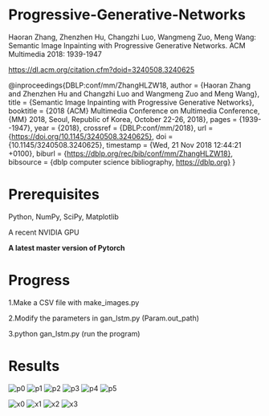 # Progressive-Generative-Networks
Haoran Zhang, Zhenzhen Hu, Changzhi Luo, Wangmeng Zuo, Meng Wang:
Semantic Image Inpainting with Progressive Generative Networks. ACM Multimedia 2018: 1939-1947

https://dl.acm.org/citation.cfm?doid=3240508.3240625

@inproceedings{DBLP:conf/mm/ZhangHLZW18,
  author    = {Haoran Zhang and
               Zhenzhen Hu and
               Changzhi Luo and
               Wangmeng Zuo and
               Meng Wang},
  title     = {Semantic Image Inpainting with Progressive Generative Networks},
  booktitle = {2018 {ACM} Multimedia Conference on Multimedia Conference, {MM} 2018,
               Seoul, Republic of Korea, October 22-26, 2018},
  pages     = {1939--1947},
  year      = {2018},
  crossref  = {DBLP:conf/mm/2018},
  url       = {https://doi.org/10.1145/3240508.3240625},
  doi       = {10.1145/3240508.3240625},
  timestamp = {Wed, 21 Nov 2018 12:44:21 +0100},
  biburl    = {https://dblp.org/rec/bib/conf/mm/ZhangHLZW18},
  bibsource = {dblp computer science bibliography, https://dblp.org}
}

# Prerequisites

Python, NumPy, SciPy, Matplotlib

A recent NVIDIA GPU

**A latest master version of Pytorch**


# Progress
1.Make a CSV file with make_images.py

2.Modify the parameters in gan_lstm.py (Param.out_path)

3.python gan_lstm.py (run the program)

# Results
![p0](imgs/pgn/test_image_0.jpg)
![p1](imgs/pgn/test_image_1.jpg)
![p2](imgs/pgn/test_image_2.jpg)
![p3](imgs/pgn/test_image_3.jpg)
![p4](imgs/pgn/test_image_4.jpg)
![p5](imgs/pgn/test_image_5.jpg)

![x0](imgs/pgn/imagenet_test_image_0.jpg)
![x1](imgs/pgn/imagenet_test_image_1.jpg)
![x2](imgs/pgn/imagenet_test_image_2.jpg)
![x3](imgs/pgn/imagenet_test_image_3.jpg)


